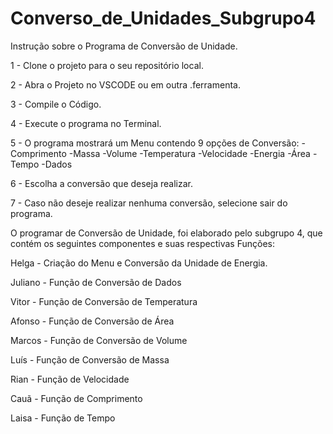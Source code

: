 # Converso_de_Unidades_Subgrupo4



Instrução sobre o Programa de Conversão de Unidade.

1 - Clone o projeto para o seu repositório local.

2 - Abra o Projeto no VSCODE ou em outra .ferramenta.

3 - Compile o Código.

4 - Execute o programa no Terminal.

5 - O programa mostrará um Menu contendo 9 opções de Conversão: 
-Comprimento
-Massa
-Volume
-Temperatura
-Velocidade
-Energia
-Área
-Tempo
-Dados

6 - Escolha a conversão que deseja realizar.

7 - Caso não deseje realizar nenhuma conversão, selecione sair do programa.



O programar de Conversão de Unidade, foi elaborado pelo subgrupo 4, que contém os seguintes componentes e suas respectivas Funções:


Helga - Criação do Menu e Conversão da Unidade de Energia.

Juliano - Função de Conversão de Dados

Vitor - Função de Conversão de Temperatura

Afonso - Função de Conversão de Área

Marcos - Função de Conversão de Volume

Luís - Função de Conversão de Massa

Rian - Função de Velocidade

Cauã - Função de Comprimento

Laisa - Função de Tempo
